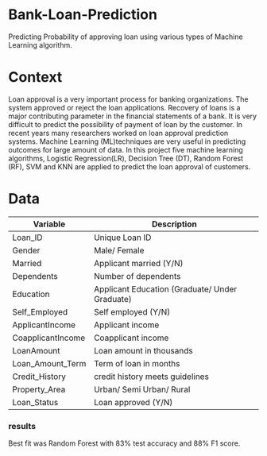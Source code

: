# Bank-Loan-Prediction
Predicting Probability of approving loan using various types of Machine Learning algorithm.

# Context
Loan approval is a very important process for banking organizations. The system approved or reject the loan applications. Recovery of loans is a major contributing parameter in the financial statements of a bank. It is very difficult to predict the possibility of payment of loan by the customer. In recent years many researchers worked on loan approval prediction systems. Machine Learning (ML)techniques are very useful in predicting outcomes for large amount of data. In this project five machine learning algorithms, Logistic Regression(LR), Decision Tree (DT), Random Forest (RF), SVM and KNN are applied to predict the loan approval of customers.

# Data

|Variable|Description|
|----|----|
|Loan_ID|Unique Loan ID|
|Gender | Male/ Female|
| Married|Applicant married (Y/N) |
| Dependents|Number of dependents |
|Education |Applicant Education (Graduate/ Under Graduate) |
|Self_Employed | Self employed (Y/N)|
| ApplicantIncome|Applicant income |
| CoapplicantIncome| Coapplicant income|
|LoanAmount |Loan amount in thousands |
|Loan_Amount_Term |Term of loan in months |
|Credit_History | credit history meets guidelines|
| Property_Area|Urban/ Semi Urban/ Rural |
| Loan_Status|Loan approved (Y/N) |


### results

Best fit was Random Forest with 83% test accuracy and 88% F1 score.



